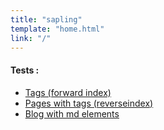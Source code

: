 ```yaml
---
title: "sapling"
template: "home.html"
link: "/"
---
```


#### Tests : 

- [Tags (forward index)](/tags/)
- [Pages with tags (reverseindex)](/tags/test/)
- [Blog with md elements](/blogs/blog1/)



